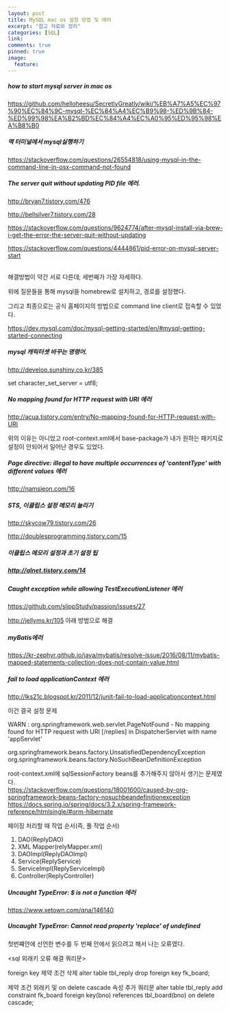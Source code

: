 ```yaml
---
layout: post
title: MySQL mac os 설정 방법 및 에러
excerpt: "참고 자료와 정리"
categories: [SQL]
link:
comments: true
pinned: true
image:
  feature:
---
```



<h5>how to start mysql server in mac os</h5>

https://github.com/helloheesu/SecretlyGreatly/wiki/%EB%A7%A5%EC%97%90%EC%84%9C-mysql-%EC%84%A4%EC%B9%98-%ED%9B%84-%ED%99%98%EA%B2%BD%EC%84%A4%EC%A0%95%ED%95%98%EA%B8%B0

<h5>맥 터미널에서 mysql실행하기</h5>

https://stackoverflow.com/questions/26554818/using-mysql-in-the-command-line-in-osx-command-not-found

<h5>The server quit without updating PID file 에러.</h5>

http://bryan7.tistory.com/476

http://bellsilver7.tistory.com/28

https://stackoverflow.com/questions/9624774/after-mysql-install-via-brew-i-get-the-error-the-server-quit-without-updating

https://stackoverflow.com/questions/4444861/pid-error-on-mysql-server-start

<br />
해결방법이 약간 서로 다른데; 세번째가 가장 자세하다.

위에 질문들을 통해 mysql을 homebrew로 설치하고, 경로를 설정했다.

그리고 최종으로는 공식 홈페이지의 방법으로 command line client로 접속할 수 있었다.<br />

https://dev.mysql.com/doc/mysql-getting-started/en/#mysql-getting-started-connecting <br />

<h5>mysql 캐릭터셋 바꾸는 명령어.</h5>

http://develop.sunshiny.co.kr/385

set character_set_server = utf8;<br />



<h5>No mapping found for HTTP request with URI 에러</h5>

http://acua.tistory.com/entry/No-mapping-found-for-HTTP-request-with-URI <br />

위의 이유는 아니었고 root-context.xml에서 base-package가 내가 원하는 패키지로 설정이 안되어서 일어난 경우도 있었다.

<h5> Page directive: illegal to have multiple occurrences of 'contentType' with different values 에러 </h5>

http://namsieon.com/16

<h5>STS, 이클립스 설정 메모리 늘리기</h5>

http://skycow79.tistory.com/26

http://doublesprogramming.tistory.com/15

<h5>이클립스 메모리 설정과 초기 설정 팁<h5>

http://alnet.tistory.com/14

<h5>Caught exception while allowing TestExecutionListener 에러</h5>

https://github.com/slippStudy/passion/issues/27

http://jellyms.kr/105
아래 방법으로 해결


<h5>myBatis에러</h5>

https://kr-zephyr.github.io/java/mybatis/resolve-issue/2016/08/11/mybatis-mapped-statements-collection-does-not-contain-value.html



<h5>fail to load applicationContext 에러</h5>

http://lks21c.blogspot.kr/2011/12/junit-fail-to-load-applicationcontext.html

이건 결국 설정 문제

WARN : org.springframework.web.servlet.PageNotFound - No mapping found for HTTP request with URI [/replies] in DispatcherServlet with name 'appServlet'

org.springframework.beans.factory.UnsatisfiedDependencyException
org.springframework.beans.factory.NoSuchBeanDefinitionException

root-context.xml에 sqlSessionFactory beans를 추가해주지 않아서 생기는 문제였다.
<br />
https://stackoverflow.com/questions/18001600/caused-by-org-springframework-beans-factory-nosuchbeandefinitionexception<br />
https://docs.spring.io/spring/docs/3.2.x/spring-framework-reference/htmlsingle/#orm-hibernate<br />

페이징 처리할 때 작업 순서(즉, 풀 작업 순서)

1. DAO(ReplyDAO)
2. XML Mapper(relyMapper.xml)
3. DAOImpl(ReplyDAOImpl)
4. Service(ReplyService)
5. ServiceImpl(ReplyServiceImpl)
6. Controller(ReplyController)

<h5>Uncaught TypeError: $ is not a function 에러</h5>

https://www.xetown.com/qna/146140

<h5>Uncaught TypeError: Cannot read property 'replace' of undefined</h5>

첫번쨰<script></script>안에 선언한 변수를 두 번째 <script></script>안에서 읽으려고 해서 나는 오류였다.


<sql 외래키 오류 해결 쿼리문>

foreign key 제약 조건 삭제
alter table tbl_reply drop foreign key fk_board;

제약 조건 외래키 및 on delete cascade 속성 추가 쿼리문
alter table tbl_reply add constraint fk_board
foreign key(bno) references tbl_board(bno)
on delete cascade;
